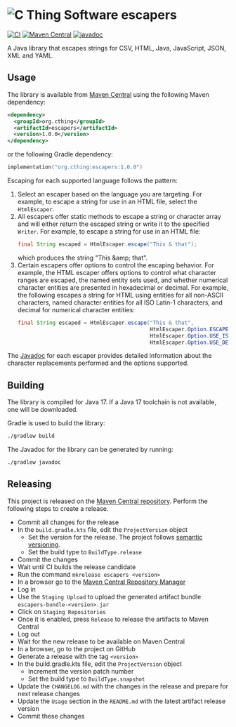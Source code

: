 # ![C Thing Software](https://www.cthing.com/branding/CThingSoftware-57x60.png "C Thing Software") escapers

[![CI](https://github.com/cthing/escapers/actions/workflows/ci.yml/badge.svg)](https://github.com/cthing/escapers/actions/workflows/ci.yml)
[![Maven Central](https://maven-badges.herokuapp.com/maven-central/org.cthing/escapers/badge.svg)](https://maven-badges.herokuapp.com/maven-central/org.cthing/escapers)
[![javadoc](https://javadoc.io/badge2/org.cthing/escapers/javadoc.svg)](https://javadoc.io/doc/org.cthing/escapers)

A Java library that escapes strings for CSV, HTML, Java, JavaScript, JSON, XML and YAML.

## Usage
The library is available from [Maven Central](https://repo.maven.apache.org/maven2/org/cthing/escapers/) using the
following Maven dependency:
```xml
<dependency>
  <groupId>org.cthing</groupId>
  <artifactId>escapers</artifactId>
  <version>1.0.0</version>
</dependency>
```
or the following Gradle dependency:
```kotlin
implementation("org.cthing:escapers:1.0.0")
```

Escaping for each supported language follows the pattern:
1. Select an escaper based on the language you are targeting. For example, to escape a string for use in an
   HTML file, select the `HtmlEscaper`.
2. All escapers offer static methods to escape a string or character array and will either return the
   escaped string or write it to the specified `Writer`. For example, to escape a string for use in an HTML file:
   ```java
   final String escaped = HtmlEscaper.escape("This & that"); 
   ```
   which produces the string "This &amp;amp; that".
3. Certain escapers offer options to control the escaping behavior. For example, the HTML escaper offers
   options to control what character ranges are escaped, the named entity sets used, and whether numerical
   character entities are presented in hexadecimal or decimal. For example, the following escapes a string
   for HTML using entities for all non-ASCII characters, named character entities for all ISO Latin-1 characters,
   and decimal for numerical character entities:
   ```java
   final String escaped = HtmlEscaper.escape("This & that",
                                             HtmlEscaper.Option.ESCAPE_NON_ASCII,
                                             HtmlEscaper.Option.USE_ISO_LATIN_1_ENTITIES,
                                             HtmlEscaper.Option.USE_DECIMAL); 
   ```
   
The [Javadoc](https://javadoc.io/doc/org.cthing/escapers) for each escaper provides detailed information about
the character replacements performed and the options supported.

## Building
The library is compiled for Java 17. If a Java 17 toolchain is not available, one will be downloaded.

Gradle is used to build the library:
```bash
./gradlew build
```
The Javadoc for the library can be generated by running:
```bash
./gradlew javadoc
```

## Releasing
This project is released on the [Maven Central repository](https://central.sonatype.com/artifact/org.cthing/escapers).
Perform the following steps to create a release.

- Commit all changes for the release
- In the `build.gradle.kts` file, edit the `ProjectVersion` object
    - Set the version for the release. The project follows [semantic versioning](https://semver.org/).
    - Set the build type to `BuildType.release`
- Commit the changes
- Wait until CI builds the release candidate
- Run the command `mkrelease escapers <version>`
- In a browser go to the [Maven Central Repository Manager](https://s01.oss.sonatype.org/)
- Log in
- Use the `Staging Upload` to upload the generated artifact bundle `escapers-bundle-<version>.jar`
- Click on `Staging Repositories`
- Once it is enabled, press `Release` to release the artifacts to Maven Central
- Log out
- Wait for the new release to be available on Maven Central
- In a browser, go to the project on GitHub
- Generate a release with the tag `<version>`
- In the build.gradle.kts file, edit the `ProjectVersion` object
    - Increment the version patch number
    - Set the build type to `BuildType.snapshot`
- Update the `CHANGELOG.md` with the changes in the release and prepare for next release changes
- Update the `Usage` section in the `README.md` with the latest artifact release version
- Commit these changes
